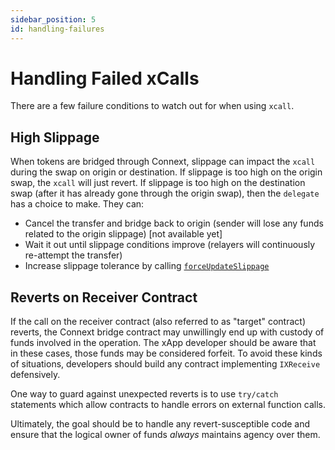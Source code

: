 ```yaml
---
sidebar_position: 5
id: handling-failures
---
```


# Handling Failed xCalls

There are a few failure conditions to watch out for when using `xcall`. 

## High Slippage

When tokens are bridged through Connext, slippage can impact the `xcall` during the swap on origin or destination. If slippage is too high on the origin swap, the `xcall` will just revert. If slippage is too high on the destination swap (after it has already gone through the origin swap), then the `delegate` has a choice to make. They can:
- Cancel the transfer and bridge back to origin (sender will lose any funds related to the origin slippage) [not available yet]
- Wait it out until slippage conditions improve (relayers will continuously re-attempt the transfer)
- Increase slippage tolerance by calling [`forceUpdateSlippage`](../reference/contracts/calls#forceupdateslippage)

## Reverts on Receiver Contract

If the call on the receiver contract (also referred to as "target" contract) reverts, the Connext bridge contract may unwillingly end up with custody of funds involved in the operation. The xApp developer should be aware that in these cases, those funds may be considered forfeit. To avoid these kinds of situations, developers should build any contract implementing `IXReceive` defensively. 

One way to guard against unexpected reverts is to use `try/catch` statements which allow contracts to handle errors on external function calls.

Ultimately, the goal should be to handle any revert-susceptible code and ensure that the logical owner of funds *always* maintains agency over them.
